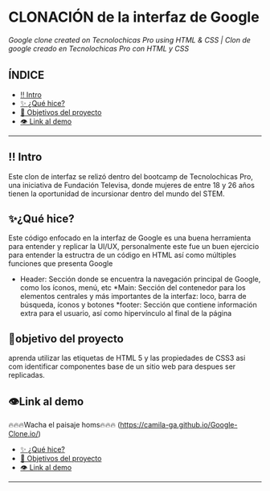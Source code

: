 
# CLONACIÓN de la interfaz de Google 
###### Google clone created on Tecnolochicas Pro using HTML &amp; CSS | Clon de google creado en Tecnolochicas Pro con HTML y CSS

## ÍNDICE 
* [‼ Intro](https://github.com/Camila-GA/Google-Clone.io/blob/main/README.md#-intro)
* [✨ ¿Qué hice?](https://github.com/Camila-GA/Google-Clone.io/blob/main/README.md#qu%C3%A9-hice)
* [🐠 Objetivos del proyecto](https://github.com/Camila-GA/Google-Clone.io/blob/main/README.md#objetivo-del-proyecto)
* [👁 Link al demo](https://github.com/Camila-GA/Google-Clone.io/blob/main/README.md#link-al-demo)

***

## ‼ Intro
   Este clon de interfaz se relizó dentro del bootcamp de Tecnolochicas Pro, una iniciativa de Fundación Televisa, donde mujeres de entre 18 y 26 años tienen la oportunidad de incursionar dentro del mundo del STEM. 

## ✨¿Qué hice?
Este código enfocado en la interfaz de Google es una buena herramienta para entender y replicar la UI/UX, personalmente este fue un buen ejercicio para entender la estructra de un código en HTML así como múltiples funciones que presenta Google

* Header: Sección donde se encuentra la navegación principal de Google, como los íconos, menú, etc
*Main: Sección del contenedor para los elementos centrales y más importantes de la interfaz: loco, barra de búsqueda, íconos y botones
*footer: Sección que contiene información extra para el usuario, así como hipervínculo al final de la página 

## 🐠objetivo del proyecto 
aprenda utilizar las etiquetas de HTML 5 y las propiedades de CSS3 asi com identificar componentes base de un sitio web para despues ser replicadas.

## 👁Link al demo
🔥🔥🔥Wacha el paisaje homs🔥🔥🔥
(https://camila-ga.github.io/Google-Clone.io/)
* [✨ ¿Qué hice?](https://github.com/Camila-GA/Google-Clone.io/blob/main/README.md#qu%C3%A9-hice)
* [🐠 Objetivos del proyecto](https://github.com/Camila-GA/Google-Clone.io/blob/main/README.md#objetivo-del-proyecto)
* [👁 Link al demo](https://github.com/Camila-GA/Google-Clone.io/blob/main/README.md#link-al-demo)

***

